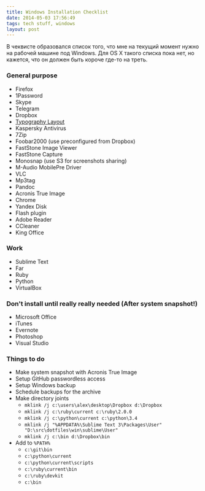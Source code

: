 ```yaml
---
title: Windows Installation Checklist
date: 2014-05-03 17:56:49
tags: tech stuff, windows
layout: post
---
```


В чеквисте образовался список того, что мне на текущий момент нужно на рабочей машине под Windows. Для OS X такого списка пока нет, но кажется, что он должен быть короче где-то на треть.

### General purpose

- Firefox
- 1Password
- Skype
- Telegram
- Dropbox
- [Typography Layout](http://ilyabirman.ru/projects/typography-layout/)
- Kaspersky Antivirus
- 7Zip
- Foobar2000 (use preconfigured from Dropbox)
- FastStone Image Viewer
- FastStone Capture
- Monosnap (use S3 for screenshots sharing)
- M-Audio MobilePre Driver
- VLC
- Mp3tag
- Pandoc
- Acronis True Image
- Chrome
- Yandex Disk
- Flash plugin
- Adobe Reader
- CCleaner
- King Office

### Work

- Sublime Text
- Far
- Ruby
- Python
- VirtualBox

### Don't install until really really needed (After system snapshot!)

- Microsoft Office
- iTunes
- Evernote
- Photoshop
- Visual Studio

### Things to do

- Make system snapshot with Acronis True Image
- Setup GitHub passwordless access
- Setup Windows backup
- Schedule backups for the archive
- Make directory joints
    - `mklink /j c:\users\alex\desktop\Dropbox d:\Dropbox`
    - `mklink /j c:\ruby\current c:\ruby\2.0.0`
    - `mklink /j c:\python\current c:\python\3.4`
    - `mklink /j "%APPDATA%\Sublime Text 3\Packages\User" "D:\src\dotfiles\win\sublime\User"`
    - `mklink /j c:\bin d:\Dropbox\bin`
- Add to `%PATH%`
    - `c:\git\bin`
    - `c:\python\current`
    - `c:\python\current\scripts`
    - `c:\ruby\current\bin`
    - `c:\ruby\devkit`
    - `c:\bin`
